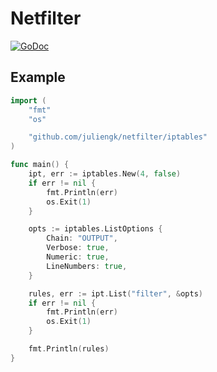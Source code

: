 # Netfilter

[![GoDoc](https://godoc.org/github.com/juliengk/go-netfilter/iptables?status.svg)](https://godoc.org/github.com/juliengk/go-netfilter/iptables)

## Example

```go
import (
	"fmt"
	"os"

	"github.com/juliengk/netfilter/iptables"
)

func main() {
	ipt, err := iptables.New(4, false)
	if err != nil {
		fmt.Println(err)
		os.Exit(1)
	}

	opts := iptables.ListOptions {
		Chain: "OUTPUT",
		Verbose: true,
		Numeric: true,
		LineNumbers: true,
	}

	rules, err := ipt.List("filter", &opts)
	if err != nil {
		fmt.Println(err)
		os.Exit(1)
	}

	fmt.Println(rules)
}
```
